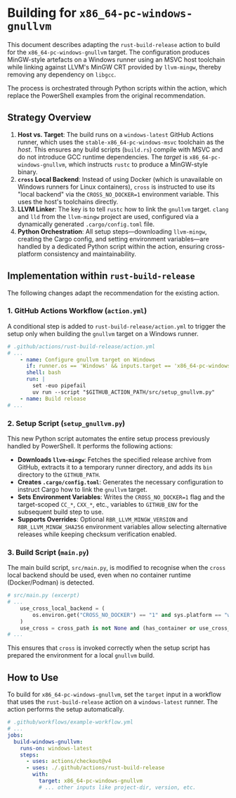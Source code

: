 # Building for `x86_64-pc-windows-gnullvm`

This document describes adapting the `rust-build-release` action to build for the `x86_64-pc-windows-gnullvm` target. The configuration produces MinGW-style artefacts on a Windows runner using an MSVC host toolchain while linking against LLVM's MinGW CRT provided by `llvm-mingw`, thereby removing any dependency on `libgcc`.

The process is orchestrated through Python scripts within the action, which replace the PowerShell examples from the original recommendation.

## Strategy Overview

1. **Host vs. Target**: The build runs on a `windows-latest` GitHub Actions runner, which uses the `stable-x86_64-pc-windows-msvc` toolchain as the _host_. This ensures any build scripts (`build.rs`) compile with MSVC and do not introduce GCC runtime dependencies. The _target_ is `x86_64-pc-windows-gnullvm`, which instructs `rustc` to produce a MinGW-style binary.
2. **`cross` Local Backend**: Instead of using Docker (which is unavailable on Windows runners for Linux containers), `cross` is instructed to use its "local backend" via the `CROSS_NO_DOCKER=1` environment variable. This uses the host's toolchains directly.
3. **LLVM Linker**: The key is to tell `rustc` how to link the `gnullvm` target. `clang` and `lld` from the `llvm-mingw` project are used, configured via a dynamically generated `.cargo/config.toml` file.
4. **Python Orchestration**: All setup steps—downloading `llvm-mingw`, creating the Cargo config, and setting environment variables—are handled by a dedicated Python script within the action, ensuring cross-platform consistency and maintainability.

## Implementation within `rust-build-release`

The following changes adapt the recommendation for the existing action.

### 1. GitHub Actions Workflow (`action.yml`)

A conditional step is added to `rust-build-release/action.yml` to trigger the setup only when building the `gnullvm` target on a Windows runner.

```yaml
# .github/actions/rust-build-release/action.yml
# ...
    - name: Configure gnullvm target on Windows
      if: runner.os == 'Windows' && inputs.target == 'x86_64-pc-windows-gnullvm'
      shell: bash
      run: |
        set -euo pipefail
        uv run --script "$GITHUB_ACTION_PATH/src/setup_gnullvm.py"
    - name: Build release
# ...
```

### 2. Setup Script (`setup_gnullvm.py`)

This new Python script automates the entire setup process previously handled by PowerShell. It performs the following actions:

- **Downloads `llvm-mingw`**: Fetches the specified release archive from GitHub, extracts it to a temporary runner directory, and adds its `bin` directory to the `GITHUB_PATH`.
- **Creates `.cargo/config.toml`**: Generates the necessary configuration to instruct Cargo how to link the `gnullvm` target.
- **Sets Environment Variables**: Writes the `CROSS_NO_DOCKER=1` flag and the target-scoped `CC_*`, `CXX_*`, etc., variables to `GITHUB_ENV` for the subsequent build step to use.
- **Supports Overrides**: Optional `RBR_LLVM_MINGW_VERSION` and `RBR_LLVM_MINGW_SHA256` environment variables allow selecting alternative releases while keeping checksum verification enabled.

### 3. Build Script (`main.py`)

The main build script, `src/main.py`, is modified to recognise when the `cross` local backend should be used, even when no container runtime (Docker/Podman) is detected.

```python
# src/main.py (excerpt)
# ...
    use_cross_local_backend = (
        os.environ.get("CROSS_NO_DOCKER") == "1" and sys.platform == "win32"
    )
    use_cross = cross_path is not None and (has_container or use_cross_local_backend)
# ...
```

This ensures that `cross` is invoked correctly when the setup script has prepared the environment for a local `gnullvm` build.

## How to Use

To build for `x86_64-pc-windows-gnullvm`, set the `target` input in a workflow that uses the `rust-build-release` action on a `windows-latest` runner. The action performs the setup automatically.

```yaml
# .github/workflows/example-workflow.yml
# ...
jobs:
  build-windows-gnullvm:
    runs-on: windows-latest
    steps:
      - uses: actions/checkout@v4
      - uses: ./.github/actions/rust-build-release
        with:
          target: x86_64-pc-windows-gnullvm
          # ... other inputs like project-dir, version, etc.
```
